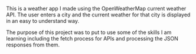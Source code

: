 This is a weather app I made using the OpenWeatherMap current weather API. The user enters a city and the current weather for that city is displayed in an easy to understand way.

The purpose of this project was to put to use some of the skills I am learning including the fetch process for APIs and processing the JSON responses from them. 

